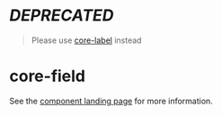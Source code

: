 # *DEPRECATED*
> Please use [core-label](https://github.com/Polymer/core-label) instead

core-field
==========

See the [component landing page](http://polymer-project.org/docs/elements/core-elements.html#core-field) for more information.
